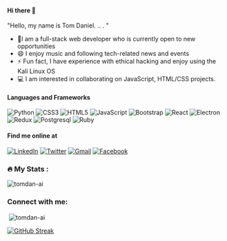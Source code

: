 <!-- <img width="100%" align="center" src="./images/wayungi.png" />
  -->
 #### Hi there 👋
 
 
 
 
 "Hello, my name is Tom Daniel. .. . "
 - 🌱I am a full-stack web developer who is currently open to new opportunities
 - 😄 I enjoy music and following tech-related news and events
 - ⚡ Fun fact, I have experience with ethical hacking and enjoy using the Kali Linux OS
 - 💻 I am interested in collaborating on JavaScript, HTML/CSS projects.
 
#### Languages and Frameworks

![Python](https://img.shields.io/badge/python-%23563D7C.svg?style=for-the-badge&logo=python&logoColor=white)
![CSS3](https://img.shields.io/badge/css3-%231572B6.svg?style=for-the-badge&logo=css3&logoColor=white)
![HTML5](https://img.shields.io/badge/html5-%23E34F26.svg?style=for-the-badge&logo=html5&logoColor=white)
![JavaScript](https://img.shields.io/badge/javascript-%23323330.svg?style=for-the-badge&logo=javascript&logoColor=%23F7DF1E)
![Bootstrap](https://img.shields.io/badge/bootstrap-%23563D7C.svg?style=for-the-badge&logo=bootstrap&logoColor=white)
![React](https://img.shields.io/badge/react-%23323330.svg?style=for-the-badge&logo=react&logoColor=white)
![Electron](https://img.shields.io/badge/electron-%23E34F26.svg?style=for-the-badge&logo=electron&logoColor=white)
![Redux](https://img.shields.io/badge/redux-%231572B6.svg?style=for-the-badge&logo=redux&logoColor=white)
![Postgresql](https://img.shields.io/badge/postgresql-%23323330.svg?style=for-the-badge&logo=postgresql&logoColor=%231572B6)
![Ruby](https://img.shields.io/badge/ruby-%23563D7C.svg?style=for-the-badge&logo=ruby&logoColor=white)

#### Find me online at

<a href="https://www.linkedin.com/in/tom-udoh-a89046256/">![LinkedIn](https://img.shields.io/badge/linkedin-%230077B5.svg?style=for-the-badge&logo=linkedin&logoColor=white)</a>
<a href="https://twitter.com/TomUdoh1">![Twitter](https://img.shields.io/badge/Twitter-%231DA1F2.svg?style=for-the-badge&logo=Twitter&logoColor=white)</a>
<a href="mailto:tomudoh258@gmail.com.com">![Gmail](https://img.shields.io/badge/Gmail-D14836?style=for-the-badge&logo=gmail&logoColor=white)</a>
<a href="https://www.facebook.com/Tom.mey">![Facebook](https://img.shields.io/badge/Facebook-%231877F2.svg?style=for-the-badge&logo=Facebook&logoColor=white)</a>

### :fire: My Stats :

<p align="left"> <img src="https://komarev.com/ghpvc/?username=tomdan-ai&label=Profile%20views&color=0e75b6&style=flat" alt="tomdan-ai" /> </p>

<h3 align="left">Connect with me:</h3>
<p align="left">
</p>

<p>&nbsp;<img align="center" src="https://github-readme-stats.vercel.app/api?username=tomdan-ai&show_icons=true&locale=en" alt="tomdan-ai" /></p>


[![GitHub Streak](http://github-readme-streak-stats.herokuapp.com?user=tomdan-ai&theme=soft-green&border_radius=5.6)](https://git.io/streak-stats)
